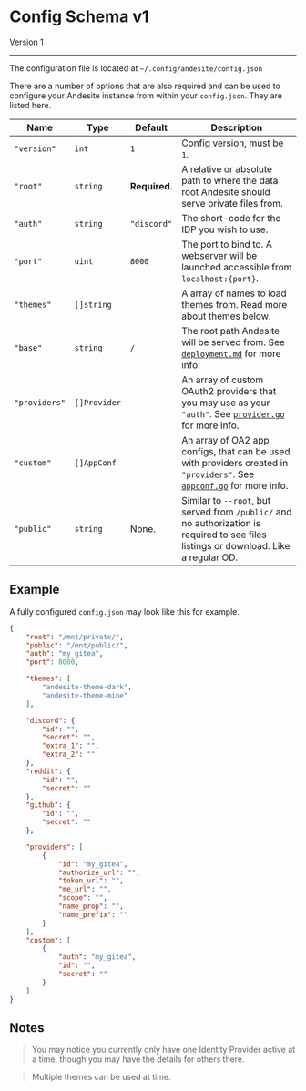# Config Schema v1

Version 1

---------

The configuration file is located at `~/.config/andesite/config.json`

There are a number of options that are also required and can be used to configure your Andesite instance from within your `config.json`. They are listed here.

| Name | Type | Default | Description |
|------|------|---------|-------------|
| `"version"` | `int` | `1` | Config version, must be `1`. |
| `"root"` | `string` | **Required.** | A relative or absolute path to where the data root Andesite should serve private files from. |
| `"auth"` | `string` | `"discord"` | The short-code for the IDP you wish to use. |
| `"port"` | `uint` | `8000` | The port to bind to. A webserver will be launched accessible from `localhost:{port}`. |
| `"themes"` | `[]string` | ` ` | A array of names to load themes from. Read more about themes below. |
| `"base"` | `string` | `/` | The root path Andesite will be served from. See [`deployment.md`](docs/deployment.md) for more info. |
| `"providers"` | `[]Provider` | ` ` | An array of custom OAuth2 providers that you may use as your `"auth"`. See [`provider.go`](https://github.com/nektro/go.oauth2#provider-schema) for more info. |
| `"custom"` | `[]AppConf` | ` ` | An array of OA2 app configs, that can be used with providers created in `"providers"`. See [`appconf.go`](https://github.com/nektro/go.oauth2#appconf-schema) for more info. |
| `"public"` | `string` | None. | Similar to `--root`, but served from `/public/` and no authorization is required to see files listings or download. Like a regular OD. |

## Example

A fully configured `config.json` may look like this for example.
```json
{
	"root": "/mnt/private/",
	"public": "/mnt/public/",
	"auth": "my_gitea",
	"port": 8000,

	"themes": [
		"andesite-theme-dark",
		"andesite-theme-mine"
	],

	"discord": {
		"id": "",
		"secret": "",
		"extra_1": "",
		"extra_2": ""
	},
	"reddit": {
		"id": "",
		"secret": ""
	},
	"github": {
		"id": "",
		"secret": ""
	},

	"providers": [
		{
			"id": "my_gitea",
			"authorize_url": "",
			"token_url": "",
			"me_url": "",
			"scope": "",
			"name_prop": "",
			"name_prefix": ""
		}
	],
	"custom": [
		{
			"auth": "my_gitea",
			"id": "",
			"secret": ""
		}
	]
}
```

## Notes

> You may notice you currently only have one Identity Provider active at a time, though you may have the details for others there.

> Multiple themes can be used at time.
